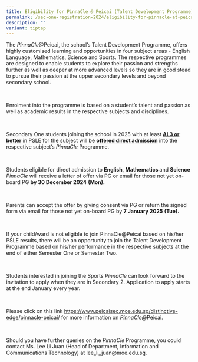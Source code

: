 ```yaml
---
title: Eligibility for PinnaCle @ Peicai (Talent Development Programme)
permalink: /sec-one-registration-2024/eligibility-for-pinnacle-at-peicai-talent-development-programme/
description: ""
variant: tiptap
---
```

<p>The <em>PinnaCle</em>@Peicai, the school’s Talent Development Programme,
offers highly customised learning and opportunities in four subject areas
- English Language, Mathematics, Science and Sports. The respective programmes
are designed to enable students to explore their passion and strengths
further as well as deeper at more advanced levels so they are in good stead
to pursue their passion at the upper secondary levels and beyond secondary
school.</p>
<p>&nbsp;</p>
<p>Enrolment into the programme is based on a student’s talent and passion
as well as academic results in the respective subjects and disciplines.</p>
<p>&nbsp;</p>
<p>Secondary One students joining the school in 2025 with at least&nbsp;<strong><u>AL3 or better</u></strong>&nbsp;in
PSLE for the subject will be&nbsp;<strong><u>offered direct admission</u></strong>&nbsp;into
the respective subject’s&nbsp;<em>PinnaCle&nbsp;</em>Programme.</p>
<p>&nbsp;</p>
<p>Students eligible for direct admission to <strong>English</strong>, <strong>Mathematics </strong>and <strong>Science</strong>  <em>PinnaCle </em>will
receive a letter of offer via PG or email for those not yet on-board PG <strong>by 30 December 2024</strong>  <strong>(Mon).</strong>
</p>
<p>&nbsp;</p>
<p>Parents can accept the offer by giving consent via PG or return the signed
form via email for those not yet on-board PG by&nbsp;<strong>7 January 2025</strong>  <strong>(Tue).</strong>
</p>
<p>&nbsp;</p>
<p>If your child/ward is not eligible to join PinnaCle@Peicai based on his/her
PSLE results, there will be an opportunity to join the Talent Development
Programme based on his/her performance in the respective subjects at the
end of either Semester One or Semester Two.</p>
<p>&nbsp;</p>
<p>Students interested in joining the Sports <em>PinnaCle</em> can look forward
to the invitation to apply when they are in Secondary 2. Application to
apply starts at the end January every year.</p>
<p>&nbsp;</p>
<p>Please click on this link <a href="https://www.peicaisec.moe.edu.sg/distinctive-edge/pinnacle-peicai/" rel="noopener noreferrer nofollow" target="_blank">https://www.peicaisec.moe.edu.sg/distinctive-edge/pinnacle-peicai/</a> for
more information on <em>PinnaCle@</em>Peicai.</p>
<p>&nbsp;</p>
<p>Should you have further queries on the <em>PinnaCle </em>Programme, you
could contact Ms. Lee Li Juan (Head of Department, Information and Communications
Technology) at lee_li_juan@moe.edu.sg.
<br>
</p>
<p></p>
